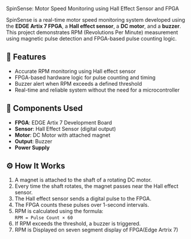SpinSense: Motor Speed Monitoring using Hall Effect Sensor and FPGA

SpinSense is a real-time motor speed monitoring system developed using the **EDGE Artix 7 FPGA**, a **Hall effect sensor**, a **DC motor**, and a **buzzer**. This project demonstrates RPM (Revolutions Per Minute) measurement using magnetic pulse detection and FPGA-based pulse counting logic.

## 🚀 Features

- Accurate RPM monitoring using Hall effect sensor
- FPGA-based hardware logic for pulse counting and timing
- Buzzer alert when RPM exceeds a defined threshold
- Real-time and reliable system without the need for a microcontroller

## 🧩 Components Used

- **FPGA**: EDGE Artix 7 Development Board
- **Sensor**: Hall Effect Sensor (digital output)
- **Motor**: DC Motor with attached magnet
- **Output**: Buzzer
- **Power Supply**

## ⚙️ How It Works

1. A magnet is attached to the shaft of a rotating DC motor.
2. Every time the shaft rotates, the magnet passes near the Hall effect sensor.
3. The Hall effect sensor sends a digital pulse to the FPGA.
4. The FPGA counts these pulses over 1-second intervals.
5. RPM is calculated using the formula:  
   `RPM = Pulse Count × 60`
6. If RPM exceeds the threshold, a buzzer is triggered.
7. RPM is Displayed on seven segment display of FPGA(Edge Artrix 7)
